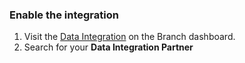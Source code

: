 ### Enable the integration

1. Visit the [Data Integration](https://branch.dashboard.branch.io/data-import-export/data-feeds/integrations) on the Branch dashboard.
2. Search for your **Data Integration Partner**
